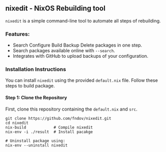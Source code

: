 ## nixedit - NixOS Rebuilding tool

`nixedit` is a simple command-line tool to automate all steps of rebuilding.

### Features:
- Search Configure Build Backup Delete packages in one step.
- Search packages available online with `--search`.
- Integrates with GitHub to upload backups of your configuration.

### Installation Instructions

You can install `nixedit` using the provided `default.nix` file. Follow these steps to build package.

#### Step 1: Clone the Repository

First, clone this repository containing the `default.nix` and `src`.

```
git clone https://github.com/fndov/nixedit.git
cd nixedit
nix-build            # Compile nixedit
nix-env -i ./result  # Install pacakge
```
```
# Uninstall package using:
nix-env --uninstall nixedit
